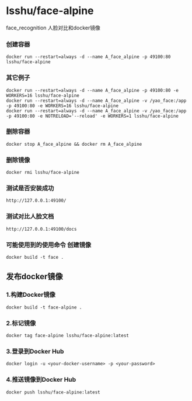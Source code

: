 # lsshu/face-alpine
face_recognition 人脸对比和docker镜像

### 创建容器
```shell
docker run --restart=always -d --name A_face_alpine -p 49100:80 lsshu/face-alpine
```

### 其它例子
```shell
docker run --restart=always -d --name A_face_alpine -p 49100:80 -e WORKERS=16 lsshu/face-alpine
docker run --restart=always -d --name A_face_alpine -v /yao_face:/app -p 49100:80 -e WORKERS=16 lsshu/face-alpine
docker run --restart=always -d --name A_face_alpine -v /yao_face:/app -p 49100:80 -e NOTRELOAD='--reload' -e WORKERS=1 lsshu/face-alpine
```

### 删除容器
```shell
docker stop A_face_alpine && docker rm A_face_alpine
```

### 删除镜像
```shell
docker rmi lsshu/face-alpine
```

### 测试是否安装成功
```http request
http://127.0.0.1:49100/
```

### 测试对比人脸文档
```http request
http://127.0.0.1:49100/docs
```

### 可能使用到的使用命令 创建镜像
```shell
docker build -t face .
```

## 发布docker镜像
### 1.构建Docker镜像
```shell
docker build -t face-alpine .
```

### 2.标记镜像
```shell
docker tag face-alpine lsshu/face-alpine:latest
```

### 3.登录到Docker Hub
```shell
docker login -u <your-docker-username> -p <your-password>
```

### 4.推送镜像到Docker Hub
```shell
docker push lsshu/face-alpine:latest
```